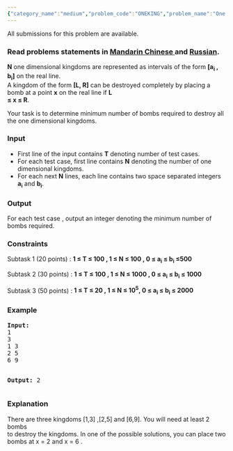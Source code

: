 ```yaml
---
{"category_name":"medium","problem_code":"ONEKING","problem_name":"One Dimensional Kingdoms","languages_supported":{"0":"ADA","1":"ASM","2":"BASH","3":"BF","4":"C","5":"C99 strict","6":"CAML","7":"CLOJ","8":"CLPS","9":"CPP 4.3.2","10":"CPP 4.9.2","11":"CPP14","12":"CS2","13":"D","14":"ERL","15":"FORT","16":"FS","17":"GO","18":"HASK","19":"ICK","20":"ICON","21":"JAVA","22":"JS","23":"LISP clisp","24":"LISP sbcl","25":"LUA","26":"NEM","27":"NICE","28":"NODEJS","29":"PAS fpc","30":"PAS gpc","31":"PERL","32":"PERL6","33":"PHP","34":"PIKE","35":"PRLG","36":"PYPY","37":"PYTH","38":"PYTH 3.4","39":"RUBY","40":"SCALA","41":"SCM chicken","42":"SCM guile","43":"SCM qobi","44":"ST","45":"TCL","46":"TEXT","47":"WSPC"},"max_timelimit":2,"source_sizelimit":50000,"problem_author":"nssprogrammer","problem_tester":"shiplu","date_added":"2-12-2014","tags":{"0":"easy","1":"greedy","2":"jan15","3":"nssprogrammer"},"editorial_url":"http://discuss.codechef.com/problems/ONEKING","time":{"view_start_date":1421055000,"submit_start_date":1421055000,"visible_start_date":1421055000,"end_date":1735669800},"layout":"problem"}
---
```

<span class="solution-visible-txt">All submissions for this problem are available.</span><h3> Read problems statements in <a target="_blank" href="http://www.codechef.com/download/translated/JAN15/mandarin/ONEKING.pdf">Mandarin Chinese </a> and <a target="_blank" href="http://www.codechef.com/download/translated/JAN15/russian/ONEKING.pdf">Russian</a>.</h3>
<p><b>N</b> one dimensional kingdoms are represented as intervals of the form <b>[a<sub>i</sub> , b<sub>i</sub>]</b> on the real line.<br />
A kingdom of the form <b>[L, R]</b> can be destroyed completely by placing a bomb at a point <b>x</b> on the real line if <b>L<br />
≤ x ≤ R</b>.
</p>
<p>
Your task is to determine minimum number of bombs required to destroy all the one dimensional kingdoms.</p>
<h3>Input</h3>
<ul>
<li>
First line of the input contains <b>T</b> denoting number of test cases.
</li>
<li>
For each test case, first line contains <b>N</b> denoting the number of one dimensional kingdoms.<br />
</li>
<li>
For each next <b>N</b> lines, each line contains two space separated integers <b>a<sub>i</sub></b> and <b>b<sub>i</sub></b>.
</li>
</ul>
<h3>Output</h3>
<p>For each test case , output an integer denoting the minimum  number of bombs required.</p>
<h3>Constraints</h3>
<p>Subtask 1 (20 points) : <b>1 ≤ T ≤ 100 , 1 ≤ N ≤ 100 , 0 ≤ a<sub>i</sub> ≤ b<sub>i</sub> ≤500 </b> </p>
<p>Subtask 2 (30 points) : <b>1 ≤ T ≤ 100 , 1 ≤ N ≤ 1000 , 0 ≤ a<sub>i</sub> ≤ b<sub>i</sub> ≤ 1000  </b> </p>
<p>Subtask 3 (50 points) : <b>1 ≤ T ≤ 20 , 1 ≤ N ≤ 10<sup>5</sup>, 0 ≤ a<sub>i</sub> ≤ b<sub>i</sub> ≤ 2000</b> </p>
<h3>Example</h3>
<pre><b>Input:</b>
1
3
1 3
2 5
6 9

<b>Output:</b>
2
</pre><h3>Explanation</h3>
<p>There are three kingdoms [1,3] ,[2,5] and [6,9]. You will need at least 2 bombs<br />
to destroy the kingdoms. In one of the possible solutions, you can place two bombs at x = 2 and x = 6 . </p>
